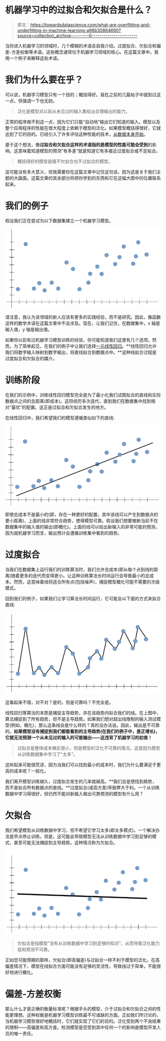 # 机器学习中的过拟合和欠拟合是什么？

> 原文：<https://towardsdatascience.com/what-are-overfitting-and-underfitting-in-machine-learning-a96b30864690?source=collection_archive---------0----------------------->

当你进入机器学习的领域时，几个模糊的术语会自我介绍。过度拟合、欠拟合和偏差-方差权衡等术语。这些概念通常位于机器学习领域的核心。在这篇文章中，我用一个例子来解释这些术语。

# 我们为什么要在乎？

可以说，机器学习模型只有一个目的；概括得好。我在之前的几篇帖子中提到过这一点，但强调一下也无妨。

> 泛化是模型对以前从未见过的输入集给出合理输出的能力。

正常的程序做不到这一点，因为它们只能“自动地”输出它们知道的输入。模型以及整个应用程序的性能在很大程度上依赖于模型的泛化。如果模型概括得很好，它就达到了它的目的。已经引入了许多评估这种性能的技术，[从数据本身开始](https://medium.com/datadriveninvestor/what-are-training-validation-and-test-data-sets-in-machine-learning-d1dd1ab09bae)。

基于这个想法，像**过拟合和欠拟合这样的术语指的是模型的性能可能会受到**的影响。这意味着知道模型的预测“有多差”就是知道它有多接近过度拟合或不足拟合。

> 概括得好的模型是既不欠拟合也不过拟合的模型。

这可能没有多大意义，但我需要你在这篇文章中记住这句话，因为这是关于我们主题的大画面。这篇文章的其余部分将把你学到的东西和它在这幅大图中的位置联系起来。

# 我们的例子

假设我们正在尝试为以下数据集建立一个机器学习模型。

![](img/8f141744ad76c9cc711474ed85da54ff.png)

请注意，我认为该领域的新人应该有更多的实践经验，而不是研究。因此，像函数这样的数学术语在这篇文章中不会涉及。现在，让我们记住，在数据集中，x 轴是输入值，y 轴是输出值。

如果你以前有过机器学习模型训练的经验，你可能知道我们这里有几个选项。然而，为了简单起见，在我们的例子中让我们选择[一元线性回归](/how-does-linear-regression-actually-work-3297021970dd)。**线性回归允许我们将数字输入映射到数字输出，将直线拟合到数据点中。**这种线拟合过程是过度拟合和欠拟合的媒介。

# 训练阶段

在我们的示例中，训练线性回归模型完全是为了最小化我们试图拟合的直线和实际数据点之间的总距离(即成本)。这将经历多次迭代，直到我们在数据集中找到相对“最优”的配置。这正是过拟合和欠拟合发生的地方。

在线性回归中，我们希望我们的模型遵循类似如下的直线:

![](img/c6f6091482f7ca2b8b1de0f6e31bb5f4.png)

即使总成本不是最小的(即，存在一种更好的配置，其中该线可以产生到数据点的更小距离)，上面的线非常符合趋势，使得模型可靠。假设我们想要推断当前不在数据集中的输入值的输出(即概化)。上面的线可以给出新输入的非常可能的预测，因为就机器学习而言，输出预计会遵循训练集中看到的趋势。

# 过度拟合

当我们在数据集上运行我们的训练算法时，我们允许总成本(即从每个点到线的距离)随着更多的迭代而变得更小。让这种训练算法长时间运行会导致最小的总成本。然而，这意味着线将适合所有点(包括噪声)，捕捉模型概化可能不需要的次级模式。

回到我们的例子，如果我们让学习算法长时间运行，它可能会以下面的方式来拟合直线:

![](img/3e63d150fdb482e4fa9cb85e68e921ca.png)

这看起来不错，对不对？是的，但是可靠吗？不完全是。

线性回归等算法的本质是捕捉主导趋势，并在该趋势内拟合我们的线。在上图中，算法捕捉到了所有趋势，但不是主导趋势。如果我们想对超出线限制的输入测试模型(例如，概化)，那么这条线会是什么样的？真的没办法说。因此，输出是不可靠的。**如果模型没有捕捉到我们都能看到的主导趋势(在我们的例子中，是正增长)，它就无法预测一个从未见过的输入的可能输出——这违背了机器学习的初衷！**

> 过拟合是整体成本确实很小，但是模型的泛化不可靠的情况。这是因为模型从训练数据集中学习了“太多”。

这听起来可能很荒谬，因为当我们可以找到最小的成本时，我们为什么要满足于更高的成本呢？一般化。

我们离开模型训练越久，过度拟合发生的几率就越高。**我们总是想找到趋势，而不是拟合所有数据点的直线。**过度拟合(或高方差)导致弊大于利。一个从训练数据中学习得很好，但仍然不能对新输入做出可靠预测的模型有什么用？

# 欠拟合

我们希望模型从训练数据中学习，但不希望它学习太多(即太多模式)。一个解决办法是早点停止训练。但是，这可能会导致模型无法从训练数据中学习到足够的模式，甚至可能无法捕捉到主导趋势。这种情况称为欠拟合。

![](img/dd2e4ed94a706f7409996f7efc2411c7.png)

> 欠拟合是指模型“没有从训练数据中学习到足够的知识”，从而导致泛化能力低和预测不可靠。

正如您可能预期的那样，欠拟合(即高偏差)与过拟合一样不利于模型的泛化。在高偏差情况下，模型在线拟合方面可能没有足够的灵活性，导致线过于简单，不能很好地进行概化。

# 偏差-方差权衡

那么什么才是正确的衡量标准呢？根据手头的模型，介于过拟合和欠拟合之间的性能更理想。这种权衡是机器学习模型训练最不可或缺的方面。正如我们所讨论的，当机器学习模型很好地概括时，它们就实现了它们的目的。泛化受到两个不良结果的限制——高偏差和高方差。检测模型是否受到其中任何一个的影响是模型开发人员的唯一责任。